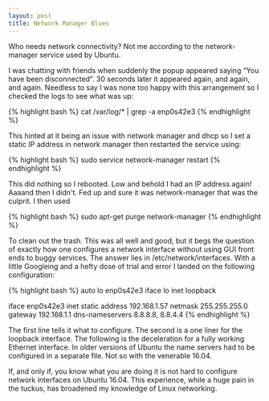 ```yaml
---
layout: post
title: Network Manager Blues
---
```


Who needs network connectivity? Not me according to the network-manager service used by Ubuntu. 

I was chatting with friends when suddenly the popup appeared saying “You have been disconnected”. 30 seconds later it appeared again, and again, and again. Needless to say I was none too happy with this arrangement so I checked the logs to see what was up:

{% highlight bash %}
cat /var/log/* | grep -a enp0s42e3
{% endhighlight %}

This hinted at it being an issue with network manager and dhcp so I set a static IP address in network manager then restarted the service using:

{% highlight bash %}
sudo service network-manager restart
{% endhighlight %}

This did nothing so I rebooted. Low and behold I had an IP address again! Aaaand then I didn't. Fed up and sure it was network-manager that was the culprit. I then used

{% highlight bash %}
sudo apt-get purge network-manager
{% endhighlight %}

To clean out the trash. This was all well and good, but it begs the question of exactly how one configures a network interface without using GUI front ends to buggy services. The answer lies in /etc/network/interfaces. With a little Googleing and a hefty dose of trial and error I landed on the following configuration:

{% highlight bash %}
auto lo enp0s42e3
iface lo inet loopback

iface enp0s42e3 inet static
	address 192.168.1.57
	netmask 255.255.255.0
	gateway 192.168.1.1
	dns-nameservers 8.8.8.8, 8.8.4.4
{% endhighlight %}

The first line tells it what to configure. The second is a one liner for the loopback interface. The following is the deceleration for a fully working Ethernet interface.  In older versions of Ubuntu the name servers had to be configured in a separate file. Not so with the venerable 16.04. 

If, and only if, you know what you are doing it is not hard to configure network interfaces on Ubuntu 16.04. This experience, while a huge pain in the tuckus, has broadened my knowledge of Linux networking. 
